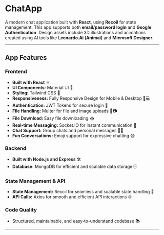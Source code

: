 # ChatApp

A modern chat application built with **React**, using **Recoil** for state management. This app supports both **email/password login** and **Google Authentication**. Design assets include 3D illustrations and animations created using AI tools like **Leonardo.Ai (Animai)** and **Microsoft Designer**.

---

## App Features

### Frontend
- **Built with React** ⚛️
- **UI Components:** Material UI 🧩
- **Styling:** Tailwind CSS 🎨
- **Responsiveness:** Fully Responsive Design for Mobile & Desktop 📱💻
- **Authentication:** JWT Tokens for secure login 🔑
- **File Handling:** Multer for file and image uploads 📁📷
- **File Download:** Easy file downloading 📥
- **Real-time Messaging:** Socket.IO for instant communication 💬
- **Chat Support:** Group chats and personal messages 👥💬
- **Fun Conversations:** Emoji support for expressive chatting 😄

### Backend
- **Built with Node.js and Express** 🛠️
- **Database:** MongoDB for efficient and scalable data storage 🗄️

### State Management & API
- **State Management:** Recoil for seamless and scalable state handling 🧠
- **API Calls:** Axios for smooth and efficient API interactions 🌐

### Code Quality
- Structured, maintainable, and easy-to-understand codebase 📚

---